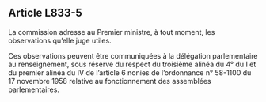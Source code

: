 Article L833-5
----
La commission adresse au Premier ministre, à tout moment, les observations
qu’elle juge utiles.

Ces observations peuvent être communiquées à la délégation parlementaire au
renseignement, sous réserve du respect du troisième alinéa du 4° du I et du
premier alinéa du IV de l’article 6 nonies de l’ordonnance n° 58-1100 du 17
novembre 1958 relative au fonctionnement des assemblées parlementaires.
